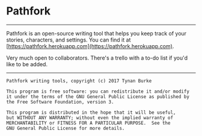 # Pathfork

---

Pathfork is an open-source writing tool that helps you keep track of your stories, characters, and settings. You can find it at [https://pathfork.herokuapp.com](https://pathfork.herokuapp.com).

Very much open to collaborators. There's a trello with a to-do list if you'd like to be added.

---

~~~
Pathfork writing tools, copyright (c) 2017 Tynan Burke

This program is free software: you can redistribute it and/or modify
it under the terms of the GNU General Public License as published by
the Free Software Foundation, version 3.

This program is distributed in the hope that it will be useful,
but WITHOUT ANY WARRANTY; without even the implied warranty of
MERCHANTABILITY or FITNESS FOR A PARTICULAR PURPOSE.  See the
GNU General Public License for more details.
~~~
